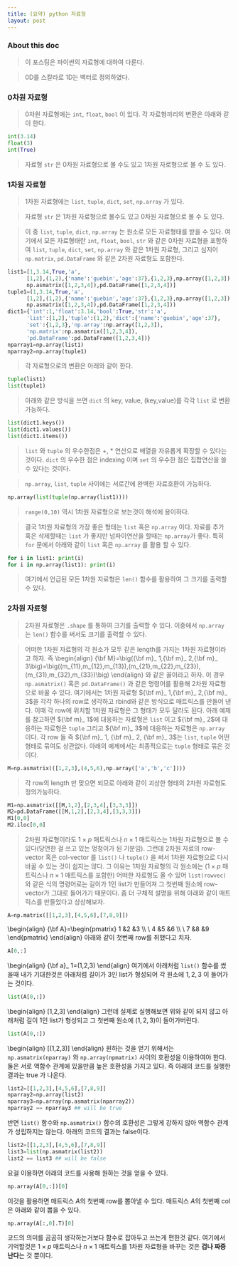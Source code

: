 ```yaml
---
title: (요약) python 자료형
layout: post 
---
```


### About this doc 

> 이 포스팅은 파이썬의 자료형에 대하여 다룬다. 

> 0D를 스칼라로 1D는 벡터로 정의하였다. 

### 0차원 자료형

> 0차원 자료형에는 `int`, `float`, `bool` 이 있다. 각 자료형끼리의 변환은 아래와 같이 한다. 
```python
int(3.14)
float(3)
int(True)
```

> 자료형 `str` 은 0차원 자료형으로 볼 수도 있고 1차원 자로형으로 볼 수 도 있다. 

### 1차원 자료형

> 1차원 자료형에는 `list`, `tuple`, `dict`, `set`, `np.array` 가 있다. 

> 자료형 `str` 은 1차원 자료형으로 볼수도 있고 0차원 자료형으로 볼 수 도 있다. 

> 이 중 `list`, `tuple`, `dict`, `np.array` 는 원소로 모든 자료형태를 받을 수 있다. 여기에서 모든 자료형태란 `int`, `float`, `bool`, `str` 와 같은 0차원 자료형을 포함하여 `list`, `tuple`, `dict`, `set`, `np.array` 와 같은 1차원 자료형, 그리고 심지어 `np.matrix`, `pd.DataFrame` 와 같은 2차원 자료형도 포함한다. 
```python
list1=[1,3.14,True,'a',
      [1,2],(1,2),{'name':'guebin','age':37},{1,2,3},np.array([1,2,3]),
      np.asmatrix([1,2,3,4]),pd.DataFrame([1,2,3,4])]
tuple1=(1,3.14,True,'a',
      [1,2],(1,2),{'name':'guebin','age':37},{1,2,3},np.array([1,2,3]),
      np.asmatrix([1,2,3,4]),pd.DataFrame([1,2,3,4]))
dict1={'int':1,'float':3.14,'bool':True,'str':'a',
      'list':[1,2],'tuple':(1,2),'dict':{'name':'guebin','age':37},
      'set':{1,2,3},'np.array':np.array([1,2,3]),
      'np.matrix':np.asmatrix([1,2,3,4]),
      'pd.DataFrame':pd.DataFrame([1,2,3,4])}
nparray1=np.array(list1) 
nparray2=np.array(tuple1) 
```


> 각 자료형으로의 변환은 아래와 같이 한다.
```python
tuple(list1)
list(tuple1)
```

> 아래와 같은 방식을 쓰면 `dict` 의 key, value, (key,value)를 각각 `list` 로 변환가능하다. 
```python
list(dict1.keys())
list(dict1.values())
list(dict1.items())
```


> `list` 와 `tuple` 의 우수한점은 +, * 연산으로 배열을 자유롭게 확장할 수 있다는 것이다. `dict` 의 우수한 점은 indexing 이며 `set` 의 우수한 점은 집합연산을 쓸 수 있다는 것이다. 

> `np.array`, `list`, `tuple` 사이에는 서로간에 완벽한 자료호환이 가능하다. 
```python
np.array(list(tuple(np.array(list1))))
```


> `range(0,10)` 역시 1차원 자료형으로 보는것이 해석에 용이하다. 

> 결국 1차원 자료형의 가장 좋은 형태는 `list` 혹은 `np.array` 이다. 자료를 추가 혹은 삭제할때는 `list` 가 좋지만 넘파이연산을 할때는 `np.array`가 좋다. 특히 `for` 문에서 아래와 같이 `list` 혹은 `np.array` 를 활용 할 수 있다. 
```python
for i in list1: print(i)
for i in np.array(list1): print(i)
```


> 여기에서 언급된 모든 1차원 자료형은 `len()` 함수를 활용하여 그 크기를 출력할 수 있다. 

### 2차원 자료형

> 2차원 자료형은 `.shape` 를 통하여 크기를 출력할 수 있다. 이중에서 `np.array` 는 `len()` 함수를 써서도 크기를 출력할 수 있다. 

> 어떠한 1차원 자료형의 각 원소가 모두 같은 length를 가지는 1차원 자료형이라고 하자. 즉 
\begin{align}
{\bf M}=\big({\bf m}_ 1,{\bf m}_ 2,{\bf m}_ 3\big)=\big((m_{11},m_{12},m_{13}),(m_{21},m_{22},m_{23}),(m_{31},m_{32},m_{33})\big)
\end{align}
와 같은 꼴이라고 하자. 이 경우 `np.asmatrix()` 혹은 `pd.DataFrame()` 과 같은 명령어를 활용해 2차원 자료형으로 바꿀 수 있다. 여기에서는 1차원 자료형 ${\bf m}_ 1,{\bf m}_ 2,{\bf m}_ 3$을 각각 하나의 row로 생각하고 rbind와 같은 방식으로 매트릭스를 만들어 낸다. 이때 각 row에 위치할 1차원 자료형은 그 형태가 모두 달라도 된다. 아래 예제를 참고하면 ${\bf m}_ 1$에 대응하는 자료형은 `list` 이고 ${\bf m}_ 2$에 대응하는 자료형은 `tuple` 그리고 ${\bf m}_ 3$에 대응하는 자료형은 `np.array` 이다. 각 row 들 즉 ${\bf m}_ 1, {\bf m}_ 2, {\bf m}_ 3$는 `list`, `tuple` 어떤 형태로 묶여도 상관없다. 아래의 예제에서는 최종적으로는 `tuple` 형태로 묶은 것이다.
```python
M=np.asmatrix(([1,2,3],(4,5,6),np.array(['a','b','c'])))
```


> 각 row의 length 만 맞으면 되므로 아래와 같이 괴상한 형태의 2차원 자료형도 정의가능하다. 
```python
M1=np.asmatrix([[M,1,2],[2,3,4],[3,3,3]])
M2=pd.DataFrame([[M,1,2],[2,3,4],[3,3,3]])
M1[0,0]
M2.iloc[0,0]
```


> 2차원 자료형이라도 $1\times p$ 매트릭스나 $n\times 1$ 매트릭스는 1차원 자료형으로 볼 수 있다(당연한 걸 쓰고 있는 멍청이가 된 기분임). 그런데 2차원 자료의 row-vector 혹은 col-vector 를 `list()` 나 `tuple()` 을 써서 1차원 자료형으로 다시 바꿀 수 있는 것이 쉽지는 않다. 그 이유는 1차원 자료형의 각 원소에는 ($1\times p$ 매트릭스나 $n\times 1$ 매트릭스를 포함한) 어떠한 자료형도 올 수 있어 `list(rowvec)` 와 같은 식의 명령어로는 길이가 1인 list가 만들어져 그 첫번째 원소에 row-vector가 그대로 들어가기 때문이다. 좀 더 구체적 설명을 위해 아래와 같이 매트릭스를 만들었다고 상상해보자. 
```python 
A=np.matrix([[1,2,3],[4,5,6],[7,8,9]])
```
\begin{align}
{\bf A}=\begin{pmatrix}
1 &2  &3 \\\\ \\
4 &5  &6 \\\\ \\
7 &8  &9 
\end{pmatrix}
\end{align}
아래와 같이 첫번째 row를 취했다고 치자.
```python 
A[0,:]
```
\begin{align}
{\bf a}_ 1=(1,2,3) 
\end{align}
여기에서 아래처럼 `list()` 함수를 썼을때 내가 기대한것은 아래처럼 길이가 3인 list가 형성되어 각 원소에 $1,2,3$ 이 들어가는 것이다. 
```python 
list(A[0,:])
```
\begin{align}
[1,2,3]
\end{align}
그런데 실제로 실행해보면 위와 같이 되지 않고 아래처럼 길이 1인 list가 형성되고 그 첫번째 원소에 $(1,2,3)$이 들어가버린다. 
```python 
list(A[0,:])
```
\begin{align}
[(1,2,3)]
\end{align}
원하는 것을 얻기 위해서는 `np.asmatrix(nparray)` 와 `np.array(npmatrix)` 사이의 호환성을 이용하여야 한다. 둘은 서로 역함수 관계에 있을만큼 높은 호환성을 가지고 있다. 즉 아래의 코드를 실행한 결과는 true 가 나온다. 
```python 
list2=[[1,2,3],[4,5,6],[7,8,9]]
nparray2=np.array(list2)
nparray3=np.array(np.asmatrix(nparray2))
nparray2 == nparray3 ## will be true
```
반면 `list()` 함수와 `np.asmatrix()` 함수의 호환성은 그렇게 강하지 않아 역함수 관계가 성립하지는 않는다. 아래의 코드의 결과는 false이다.
```python 
list2=[[1,2,3],[4,5,6],[7,8,9]]
list3=list(np.asmatrix(list2))
list2 == list3 ## will be false 
```
요걸 이용하면 아래의 코드를 사용해 원하는 것을 얻을 수 있다. 
```python 
np.array(A[0,:])[0]
```
이것을 활용하면 매트릭스 $A$의 첫번째 row를 뽑아낼 수 있다. 매트릭스 $A$의 첫번째 col은 아래와 같이 뽑을 수 있다. 
```python 
np.array(A[:,0].T)[0]
```
코드의 의미를 곰곰히 생각하는거보다 함수로 잡아두고 쓰는게 편한것 같다. 여기에서 기억할것은 $1\times p$ 매트릭스나 $n\times 1$ 매트릭스를 1차원 자료형을 바꾸는 것은 **겁나 짜증난다**는 것 뿐이다. 

